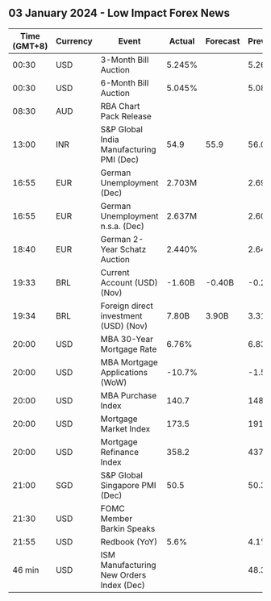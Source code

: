 ## 03 January 2024 - Low Impact Forex News

| Time (GMT+8) | Currency | Event | Actual | Forecast | Previous |
|------|----------|-------|--------|----------|----------|
| 00:30 | USD | 3-Month Bill Auction | 5.245% |  | 5.260% |
| 00:30 | USD | 6-Month Bill Auction | 5.045% |  | 5.080% |
| 08:30 | AUD | RBA Chart Pack Release |  |  |  |
| 13:00 | INR | S&P Global India Manufacturing PMI (Dec) | 54.9 | 55.9 | 56.0 |
| 16:55 | EUR | German Unemployment (Dec) | 2.703M |  | 2.698M |
| 16:55 | EUR | German Unemployment n.s.a. (Dec) | 2.637M |  | 2.606M |
| 18:40 | EUR | German 2-Year Schatz Auction | 2.440% |  | 2.640% |
| 19:33 | BRL | Current Account (USD) (Nov) | -1.60B | -0.40B | -0.23B |
| 19:34 | BRL | Foreign direct investment (USD) (Nov) | 7.80B | 3.90B | 3.31B |
| 20:00 | USD | MBA 30-Year Mortgage Rate | 6.76% |  | 6.83% |
| 20:00 | USD | MBA Mortgage Applications (WoW) | -10.7% |  | -1.5% |
| 20:00 | USD | MBA Purchase Index | 140.7 |  | 148.7 |
| 20:00 | USD | Mortgage Market Index | 173.5 |  | 191.6 |
| 20:00 | USD | Mortgage Refinance Index | 358.2 |  | 437.6 |
| 21:00 | SGD | S&P Global Singapore PMI (Dec) | 50.5 |  | 50.3 |
| 21:30 | USD | FOMC Member Barkin Speaks |  |  |  |
| 21:55 | USD | Redbook (YoY) | 5.6% |  | 4.1% |
| 46 min | USD | ISM Manufacturing New Orders Index (Dec) |  |  | 48.3 |
